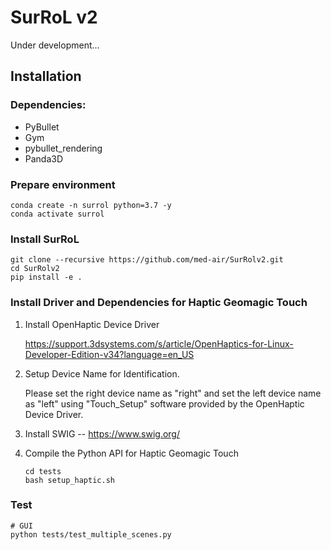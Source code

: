 # SurRoL v2

Under development...

## Installation

### Dependencies:

- PyBullet
- Gym
- pybullet_rendering
- Panda3D


### Prepare environment

```shell
conda create -n surrol python=3.7 -y
conda activate surrol
```
    
### Install SurRoL

```shell
git clone --recursive https://github.com/med-air/SurRolv2.git
cd SurRolv2
pip install -e .
```

### Install Driver and Dependencies for Haptic Geomagic Touch

1. Install OpenHaptic Device Driver

    https://support.3dsystems.com/s/article/OpenHaptics-for-Linux-Developer-Edition-v34?language=en_US

2. Setup Device Name for Identification.

    Please set the right device name as "right" and set the left device name as "left" using "Touch_Setup" software provided by the OpenHaptic Device Driver.

3. Install SWIG -- https://www.swig.org/

4. Compile the Python API for Haptic Geomagic Touch
    ```shell
    cd tests
    bash setup_haptic.sh
    ```

### Test

```shell
# GUI
python tests/test_multiple_scenes.py
```
